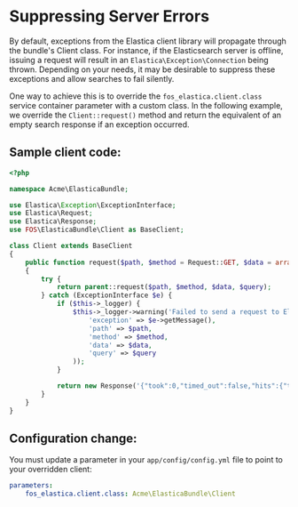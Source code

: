 Suppressing Server Errors
=========================

By default, exceptions from the Elastica client library will propagate through
the bundle's Client class. For instance, if the Elasticsearch server is offline,
issuing a request will result in an `Elastica\Exception\Connection` being thrown.
Depending on your needs, it may be desirable to suppress these exceptions and
allow searches to fail silently.

One way to achieve this is to override the `fos_elastica.client.class` service
container parameter with a custom class. In the following example, we override
the `Client::request()` method and return the equivalent of an empty search
response if an exception occurred.

Sample client code:
-------------------

```php
<?php

namespace Acme\ElasticaBundle;

use Elastica\Exception\ExceptionInterface;
use Elastica\Request;
use Elastica\Response;
use FOS\ElasticaBundle\Client as BaseClient;

class Client extends BaseClient
{
    public function request($path, $method = Request::GET, $data = array(), array $query = array())
    {
        try {
            return parent::request($path, $method, $data, $query);
        } catch (ExceptionInterface $e) {
            if ($this->_logger) {
                $this->_logger->warning('Failed to send a request to ElasticSearch', array(
                    'exception' => $e->getMessage(),
                    'path' => $path,
                    'method' => $method,
                    'data' => $data,
                    'query' => $query
                ));
            }

            return new Response('{"took":0,"timed_out":false,"hits":{"total":0,"max_score":0,"hits":[]}}');
        }
    }
}
```

Configuration change:
---------------------

You must update a parameter in your `app/config/config.yml` file to point to your overridden client:

```yaml
parameters:
    fos_elastica.client.class: Acme\ElasticaBundle\Client
```

